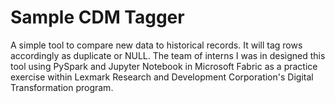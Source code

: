 # Sample CDM Tagger
A simple tool to compare new data to historical records. It will tag rows accordingly as duplicate or NULL. The team of interns I was in designed this tool using PySpark and Jupyter Notebook in Microsoft Fabric as a practice exercise within Lexmark Research and Development Corporation's Digital Transformation program.
